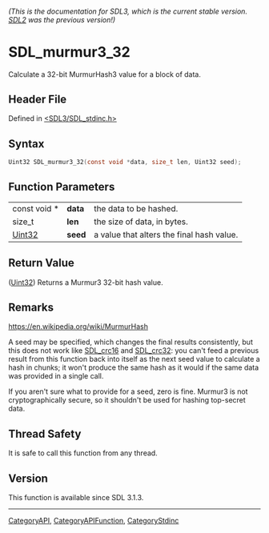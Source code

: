 ###### (This is the documentation for SDL3, which is the current stable version. [SDL2](https://wiki.libsdl.org/SDL2/) was the previous version!)
# SDL_murmur3_32

Calculate a 32-bit MurmurHash3 value for a block of data.

## Header File

Defined in [<SDL3/SDL_stdinc.h>](https://github.com/libsdl-org/SDL/blob/main/include/SDL3/SDL_stdinc.h)

## Syntax

```c
Uint32 SDL_murmur3_32(const void *data, size_t len, Uint32 seed);
```

## Function Parameters

|                  |          |                                           |
| ---------------- | -------- | ----------------------------------------- |
| const void *     | **data** | the data to be hashed.                    |
| size_t           | **len**  | the size of data, in bytes.               |
| [Uint32](Uint32) | **seed** | a value that alters the final hash value. |

## Return Value

([Uint32](Uint32)) Returns a Murmur3 32-bit hash value.

## Remarks

https://en.wikipedia.org/wiki/MurmurHash

A seed may be specified, which changes the final results consistently, but
this does not work like [SDL_crc16](SDL_crc16) and [SDL_crc32](SDL_crc32):
you can't feed a previous result from this function back into itself as the
next seed value to calculate a hash in chunks; it won't produce the same
hash as it would if the same data was provided in a single call.

If you aren't sure what to provide for a seed, zero is fine. Murmur3 is not
cryptographically secure, so it shouldn't be used for hashing top-secret
data.

## Thread Safety

It is safe to call this function from any thread.

## Version

This function is available since SDL 3.1.3.

----
[CategoryAPI](CategoryAPI), [CategoryAPIFunction](CategoryAPIFunction), [CategoryStdinc](CategoryStdinc)


